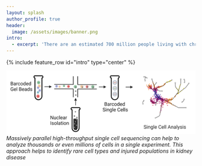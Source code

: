```yaml
---
layout: splash
author_profile: true
header:
  image: /assets/images/banner.png
intro: 
  - excerpt: 'There are an estimated 700 million people living with chronic kidney disease (CKD). The Wilson lab uses cutting edge technologies like single cell sequencing and spatial transcriptomics to develop new therapies for CKD.'
---
```

{% include feature_row id="intro" type="center" %}

![single_cell_overview](assets/images/single_cell_overview.png)
*Massively parallel high-throughput single cell sequencing can help to analyze thousands or even millions of cells in a single experiment. This approach helps to identify rare cell types and injured populations in kidney disease*






